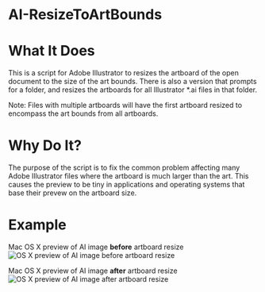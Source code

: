 # AI-ResizeToArtBounds

What It Does
===

This is a script for Adobe Illustrator to resizes the artboard of the open document to the size of the art bounds. There is also a version that prompts for a folder, and resizes the artboards for all Illustrator *.ai files in that folder.

Note: Files with multiple artboards will have the first artboard resized to encompass the art bounds from all artboards.

Why Do It?
===

The purpose of the script is to fix the common problem affecting many Adobe Illustrator files where the artboard is much larger than the art. This causes the preview to be tiny in applications and operating systems that base their prevew on the artboard size.

Example
===

Mac OS X preview of AI image **before** artboard resize
![OS X preview of AI image before artboard resize](http://cl.ly/image/153x1w3H3c19/Screen%20Shot%202015-08-01%20at%208.34.40%20PM.png)

Mac OS X preview of AI image **after** artboard resize
![OS X preview of AI image after artboard resize](http://cl.ly/image/2W460L462L0K/Screen%20Shot%202015-08-01%20at%208.38.24%20PM.png)


